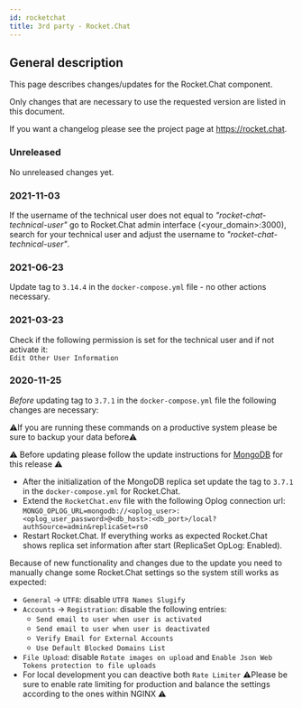 ```yaml
---
id: rocketchat 
title: 3rd party - Rocket.Chat 
---
```


## General description

This page describes changes/updates for the Rocket.Chat component.

Only changes that are necessary to use the requested version are listed in this document.

If you want a changelog please see the project page at https://rocket.chat.

### Unreleased

No unreleased changes yet.

### 2021-11-03

If the username of the technical user does not equal to _"rocket-chat-technical-user"_ go to 
Rocket.Chat admin interface (<your_domain>:3000), search for your technical user and adjust the 
username to _"rocket-chat-technical-user"_.

### 2021-06-23

Update tag to `3.14.4` in the `docker-compose.yml` file - no other actions necessary.

### 2021-03-23

Check if the following permission is set for the technical user and if not activate it:  
`Edit Other User Information`

### 2020-11-25

_Before_ updating tag to `3.7.1` in the `docker-compose.yml` file the following changes are necessary:

⚠️If you are running these commands on a productive system please be sure to backup your data before⚠️

⚠️ Before updating please follow the update instructions for [MongoDB](../releases/mongodb.md) for this release ⚠️

- After the initialization of the MongoDB replica set update the tag to `3.7.1` in the `docker-compose.yml` for Rocket.Chat.
- Extend the `RocketChat.env` file with the following Oplog connection url:\
  `MONGO_OPLOG_URL=mongodb://<oplog_user>:<oplog_user_password>@<db_host>:<db_port>/local?authSource=admin&replicaSet=rs0`
- Restart Rocket.Chat. If everything works as expected Rocket.Chat shows replica set information after start (ReplicaSet OpLog: Enabled).

Because of new functionality and changes due to the update you need to manually change some Rocket.Chat settings so the system still works as expected:
- `General` -> `UTF8`: disable `UTF8 Names Slugify`
- `Accounts` -> `Registration`: disable the following entries:
  - `Send email to user when user is activated`
  - `Send email to user when user is deactivated`
  - `Verify Email for External Accounts`
  - `Use Default Blocked Domains List`
- `File Upload`: disable `Rotate images on upload` and `Enable Json Web Tokens protection to file uploads`
- For local development you can deactive both `Rate Limiter` ⚠️Please be sure to enable rate limiting for production and balance the settings according to the ones within NGINX ⚠️

